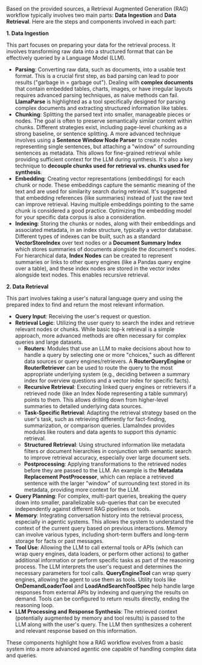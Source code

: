 Based on the provided sources, a Retrieval Augmented Generation (RAG) workflow typically involves two main parts: **Data Ingestion** and **Data Retrieval**. Here are the steps and components involved in each part:

**1. Data Ingestion**

This part focuses on preparing your data for the retrieval process. It involves transforming raw data into a structured format that can be effectively queried by a Language Model (LLM).

*   **Parsing**: Converting raw data, such as documents, into a usable text format. This is a crucial first step, as bad parsing can lead to poor results ("garbage in = garbage out"). Dealing with **complex documents** that contain embedded tables, charts, images, or have irregular layouts requires advanced parsing techniques, as naive methods can fail. **LlamaParse** is highlighted as a tool specifically designed for parsing complex documents and extracting structured information like tables.
*   **Chunking**: Splitting the parsed text into smaller, manageable pieces or nodes. The goal is often to preserve semantically similar content within chunks. Different strategies exist, including page-level chunking as a strong baseline, or sentence splitting. A more advanced technique involves using a **Sentence Window Node Parser** to create nodes representing single sentences, but attaching a "window" of surrounding sentences as metadata. This allows for fine-grained retrieval while providing sufficient context for the LLM during synthesis. It's also a key technique to **decouple chunks used for retrieval vs. chunks used for synthesis**.
*   **Embedding**: Creating vector representations (embeddings) for each chunk or node. These embeddings capture the semantic meaning of the text and are used for similarity search during retrieval. It's suggested that embedding references (like summaries) instead of just the raw text can improve retrieval. Having multiple embeddings pointing to the same chunk is considered a good practice. Optimizing the embedding model for your specific data corpus is also a consideration.
*   **Indexing**: Storing the chunks or nodes, along with their embeddings and associated metadata, in an index structure, typically a vector database. Different types of indexes can be built, such as a standard **VectorStoreIndex** over text nodes or a **Document Summary Index** which stores summaries of documents alongside the document's nodes. For hierarchical data, **Index Nodes** can be created to represent summaries or links to other query engines (like a Pandas query engine over a table), and these index nodes are stored in the vector index alongside text nodes. This enables recursive retrieval.

**2. Data Retrieval**

This part involves taking a user's natural language query and using the prepared index to find and return the most relevant information.

*   **Query Input**: Receiving the user's request or question.
*   **Retrieval Logic**: Utilizing the user query to search the index and retrieve relevant nodes or chunks. While basic top-k retrieval is a simple approach, more advanced methods are often necessary for complex queries and large datasets.
    *   **Routers**: Modules that use an LLM to make decisions about how to handle a query by selecting one or more "choices," such as different data sources or query engines/retrievers. A **RouterQueryEngine** or **RouterRetriever** can be used to route the query to the most appropriate underlying system (e.g., deciding between a summary index for overview questions and a vector index for specific facts).
    *   **Recursive Retrieval**: Executing linked query engines or retrievers if a retrieved node (like an Index Node representing a table summary) points to them. This allows drilling down from higher-level summaries to detailed underlying data sources.
    *   **Task-Specific Retrieval**: Adapting the retrieval strategy based on the user's task, such as retrieving differently for fact-finding, summarization, or comparison queries. LlamaIndex provides modules like routers and data agents to support this dynamic retrieval.
    *   **Structured Retrieval**: Using structured information like metadata filters or document hierarchies in conjunction with semantic search to improve retrieval accuracy, especially over large document sets.
    *   **Postprocessing**: Applying transformations to the retrieved nodes before they are passed to the LLM. An example is the **Metadata Replacement PostProcessor**, which can replace a retrieved sentence with the larger "window" of surrounding text stored in its metadata, providing more context for the LLM.
*   **Query Planning**: For complex, multi-part queries, breaking the query down into smaller, parallelizable sub-queries that can be executed independently against different RAG pipelines or tools.
*   **Memory**: Integrating conversation history into the retrieval process, especially in agentic systems. This allows the system to understand the context of the current query based on previous interactions. Memory can involve various types, including short-term buffers and long-term storage for facts or past messages.
*   **Tool Use**: Allowing the LLM to call external tools or APIs (which can wrap query engines, data loaders, or perform other actions) to gather additional information or perform specific tasks as part of the reasoning process. The LLM interprets the user's request and determines the necessary parameters for tool calls. **QueryEngineTool** can wrap query engines, allowing the agent to use them as tools. Utility tools like **OnDemandLoaderTool** and **LoadAndSearchToolSpec** help handle large responses from external APIs by indexing and querying the results on demand. Tools can be configured to return results directly, ending the reasoning loop.
*   **LLM Processing and Response Synthesis**: The retrieved context (potentially augmented by memory and tool results) is passed to the LLM along with the user's query. The LLM then synthesizes a coherent and relevant response based on this information.

These components highlight how a RAG workflow evolves from a basic system into a more advanced agentic one capable of handling complex data and queries.